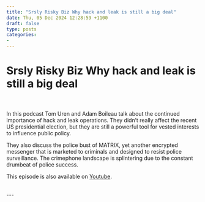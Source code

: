 ```yaml
---
title: "Srsly Risky Biz Why hack and leak is still a big deal"
date: Thu, 05 Dec 2024 12:28:59 +1100
draft: false
type: posts
categories: 
- 
---
```

# Srsly Risky Biz Why hack and leak is still a big deal

<br/>

<br/>
In this podcast Tom Uren and Adam Boileau talk about the continued importance of hack and leak operations. They didn’t really affect the recent US presidential election, but they are still a powerful tool for vested interests to influence public policy.

They also discuss the police bust of MATRIX, yet another encrypted messenger that is marketed to criminals and designed to resist police surveillance. The crimephone landscape is splintering due to the constant drumbeat of police success.

This episode is also available on [Youtube](https://youtu.be/8X4AgxhKg-8).

<br/>
---
